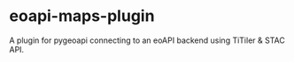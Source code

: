 # eoapi-maps-plugin

A plugin for pygeoapi connecting to an eoAPI backend using TiTiler & STAC API.
